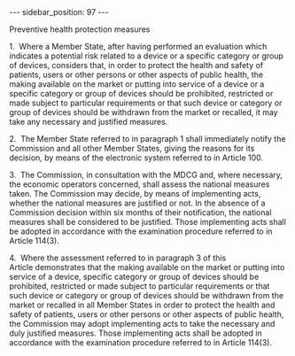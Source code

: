 
<meta data-rh="true" name="docsearch:language" content="en">
<meta data-rh="true" name="docsearch:version" content="current">
<meta data-rh="true" name="docsearch:docusaurus_tag" content="docs-default-current">
        ---
sidebar_position: 97
---
           <p class="stitle-article-norm">Preventive health protection measures</p>
   <p class="norm">1.&nbsp;&nbsp;Where a Member&nbsp;State, after having
 performed an evaluation which indicates a potential risk related to a 
device or a specific category or group of devices, considers that, in 
order to protect the health and safety of patients, users or other 
persons or other aspects of public health, the making available on the 
market or putting into service of a device or a specific category or 
group of devices should be prohibited, restricted or made subject to 
particular requirements or that such device or category or group of 
devices should be withdrawn from the market or recalled, it may take any
 necessary and justified measures.</p>
   <p class="norm">2.&nbsp;&nbsp;The Member&nbsp;State referred to in 
paragraph&nbsp;1 shall immediately notify the Commission and all other 
Member&nbsp;States, giving the reasons for its decision, by means of the
 electronic system referred to in Article&nbsp;100.</p>
   <p class="norm">3.&nbsp;&nbsp;The Commission, in consultation with 
the MDCG and, where necessary, the economic operators concerned, shall 
assess the national measures taken. The Commission may decide, by means 
of implementing acts, whether the national measures are justified or 
not. In the absence of a Commission decision within six months of their 
notification, the national measures shall be considered to be justified.
 Those implementing acts shall be adopted in accordance with the 
examination procedure referred to in Article&nbsp;114(3).</p>
   <p class="norm">4.&nbsp;&nbsp;Where the assessment referred to in 
paragraph&nbsp;3 of this Article&nbsp;demonstrates that the making 
available on the market or putting into service of a device, specific 
category or group of devices should be prohibited, restricted or made 
subject to particular requirements or that such device or category or 
group of devices should be withdrawn from the market or recalled in all 
Member&nbsp;States in order to protect the health and safety of 
patients, users or other persons or other aspects of public health, the 
Commission may adopt implementing acts to take the necessary and duly 
justified measures. Those implementing acts shall be adopted in 
accordance with the examination procedure referred to in 
Article&nbsp;114(3).</p>